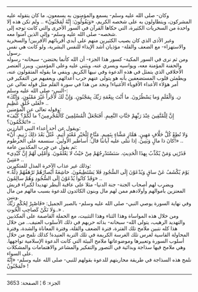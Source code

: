 ------------------------------------------------------------------------

وكان- صلى الله عليه وسلم- يسمع والمؤمنون به يسمعون، ما كان يتقوله عليه
المشركون، ويتطاولون به على شخصه الكريم، «وَيَقُولُونَ: إِنَّهُ لَمَجْنُونٌ» .. ولم تكن
هذه إلا واحدة من السخريات الكثيرة، التي حكاها القرآن في السور الأخرى
والتي كانت توجه إلى شخصه- صلى الله عليه وسلم- وإلى الذين آمنوا معه.  
وغير الأذى الذي كان يصيب الكثيرين منهم على أيدي أقربائهم الأقربين!
والسخرية والاستهزاء- مع الضعف والقلة- مؤذيان أشد الإيذاء للنفس البشرية،
ولو كانت هي نفس رسول.  
ومن ثم نرى في السور المكية- كسور هذا الجزء- أن الله كأنما يحتضن- سبحانه-
رسوله والحفنة المؤمنة معه، ويواسيه ويسري عنه، ويثني عليه وعلى المؤمنين.
ويبرز العنصر الأخلاقي الذي يتمثل في هذه الدعوة وفي نبيها الكريم. وينفي
ما يقوله المتقولون عنه، ويطمئن قلوب المستضعفين بأنه هو يتولى عنهم حرب
أعدائهم، ويعفيهم من التفكير في أمر هؤلاء الأعداء الأقوياء الأغنياء! ونجد
من هذا في سورة القلم مثل قوله تعالى عن النبي- صلى الله عليه وسلم-:  
«ن. وَالْقَلَمِ وَما يَسْطُرُونَ. ما أَنْتَ بِنِعْمَةِ رَبِّكَ بِمَجْنُونٍ. وَإِنَّ لَكَ لَأَجْراً غَيْرَ مَمْنُونٍ.
وَإِنَّكَ لَعَلى خُلُقٍ عَظِيمٍ» ..  
وقوله تعالى عن المؤمنين:  
«إِنَّ لِلْمُتَّقِينَ عِنْدَ رَبِّهِمْ جَنَّاتِ النَّعِيمِ. أَفَنَجْعَلُ الْمُسْلِمِينَ كَالْمُجْرِمِينَ؟ ما لَكُمْ؟ كَيْفَ
تَحْكُمُونَ؟!» ..  
ويقول عن أحد أعداء النبي البارزين:  
«وَلا تُطِعْ كُلَّ حَلَّافٍ مَهِينٍ. هَمَّازٍ مَشَّاءٍ بِنَمِيمٍ. مَنَّاعٍ لِلْخَيْرِ مُعْتَدٍ أَثِيمٍ. عُتُلٍّ بَعْدَ
ذلِكَ زَنِيمٍ. أَنْ كانَ ذا مالٍ وَبَنِينَ. إذا تتلى عليه آياتنا قال: أساطير الأولين.
سنسمه على الخرطوم!» ..  
ثم يقول عن حرب المكذبين عامة:  
«فَذَرْنِي وَمَنْ يُكَذِّبُ بِهذَا الْحَدِيثِ. سَنَسْتَدْرِجُهُمْ مِنْ حَيْثُ لا يَعْلَمُونَ. وَأُمْلِي لَهُمْ إِنَّ
كَيْدِي مَتِينٌ» ..  
وذلك غير عذاب الآخرة المذل للمتكبرين:  
«يَوْمَ يُكْشَفُ عَنْ ساقٍ وَيُدْعَوْنَ إِلَى السُّجُودِ فَلا يَسْتَطِيعُونَ. خاشِعَةً أَبْصارُهُمْ تَرْهَقُهُمْ
ذِلَّةٌ. وَقَدْ كانُوا يُدْعَوْنَ إِلَى السُّجُودِ وَهُمْ سالِمُونَ» ..  
ويضرب لهم أصحاب الجنة- جنة الدنيا- مثلا على عاقبة البطر تهديدا لكبراء
قريش المعتزين بأموالهم وأولادهم ممن لهم مال وبنون الكائدون للدعوة بسبب
مالهم من مال وبنين.  
وفي نهاية السورة يوصي النبي- صلى الله عليه وسلم- بالصبر الجميل: «فَاصْبِرْ
لِحُكْمِ رَبِّكَ وَلا تَكُنْ كَصاحِبِ الْحُوتِ..» .  
ومن خلال هذه المواساة وهذا الثناء وهذا التثبيت، مع الحملة القاصمة على
المكذبين والتهديد الرهيب، يتولى الله- سبحانه- بذاته حربهم في ذلك الأسلوب
العنيف.. من خلال هذا كله نتبين ملامح تلك الفترة، فترة الضعف والقلة،
وفترة المعاناة والشدة، وفترة المحاولة القاسية لغرس تلك الغرسة الكريمة في
تلك التربة العنيدة! كذلك نلمح من خلال أسلوب السورة وتعبيرها وموضوعاتها
ملامح البيئة التي كانت الدعوة الإسلامية تواجهها. وهي ملامح فيها سذاجة
وبدائية في التصور والتفكير والمشاعر والاهتمامات والمشكلات على السواء.  
نلمح هذه السذاجة في طريقة محاربتهم للدعوة بقولهم للنبي- صلى الله عليه
وسلم- «إِنَّهُ لَمَجْنُونٌ» !

------------------------------------------------------------------------

الجزء: 6 ¦ الصفحة: 3653
